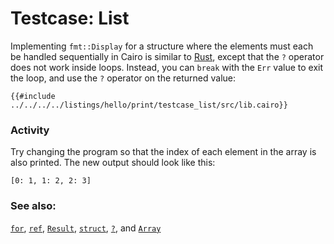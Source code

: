 # Testcase: List

Implementing `fmt::Display` for a structure where the elements must each be handled sequentially in Cairo is similar to [Rust](https://doc.rust-lang.org/rust-by-example/hello/print/print_display/testcase_list.html), except that the `?` operator does not work inside loops. Instead, you can `break` with the `Err` value to exit the loop, and use the `?` operator on the returned value:

```cairo
{{#include ../../../../listings/hello/print/testcase_list/src/lib.cairo}}
```

### Activity

Try changing the program so that the index of each element in the array is also
printed. The new output should look like this:

```shell
[0: 1, 1: 2, 2: 3]
```

### See also:

[`for`][for], [`ref`][ref], [`Result`][result], [`struct`][struct],
[`?`][q_mark], and [`Array`][array]

[for]: ../../../flow_control/for.md
[result]: ../../../core/result.md
[ref]: ../../../scope/retaining_ownership/snapshots.md
[struct]: ../../../custom_types/structs.md
[q_mark]: ../../../core/result/question_mark.md
[array]: ../../../primitives/array.md
